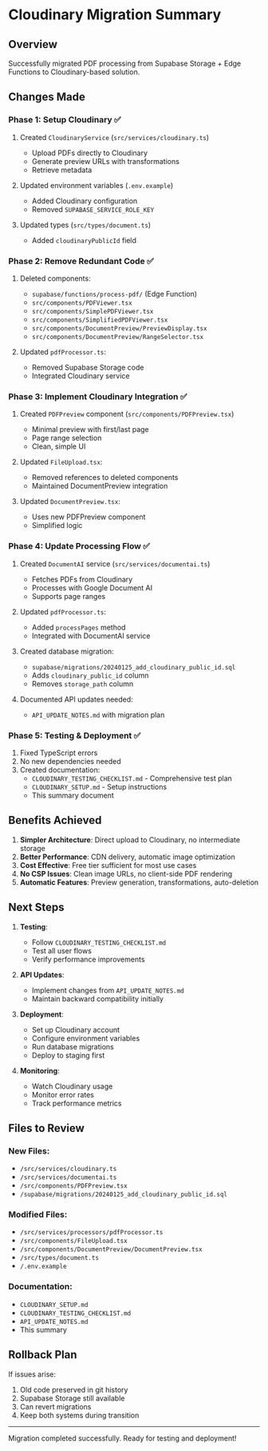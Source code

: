 # Cloudinary Migration Summary

## Overview
Successfully migrated PDF processing from Supabase Storage + Edge Functions to Cloudinary-based solution.

## Changes Made

### Phase 1: Setup Cloudinary ✅
1. Created `CloudinaryService` (`src/services/cloudinary.ts`)
   - Upload PDFs directly to Cloudinary
   - Generate preview URLs with transformations
   - Retrieve metadata

2. Updated environment variables (`.env.example`)
   - Added Cloudinary configuration
   - Removed `SUPABASE_SERVICE_ROLE_KEY`

3. Updated types (`src/types/document.ts`)
   - Added `cloudinaryPublicId` field

### Phase 2: Remove Redundant Code ✅
1. Deleted components:
   - `supabase/functions/process-pdf/` (Edge Function)
   - `src/components/PDFViewer.tsx`
   - `src/components/SimplePDFViewer.tsx`
   - `src/components/SimplifiedPDFViewer.tsx`
   - `src/components/DocumentPreview/PreviewDisplay.tsx`
   - `src/components/DocumentPreview/RangeSelector.tsx`

2. Updated `pdfProcessor.ts`:
   - Removed Supabase Storage code
   - Integrated Cloudinary service

### Phase 3: Implement Cloudinary Integration ✅
1. Created `PDFPreview` component (`src/components/PDFPreview.tsx`)
   - Minimal preview with first/last page
   - Page range selection
   - Clean, simple UI

2. Updated `FileUpload.tsx`:
   - Removed references to deleted components
   - Maintained DocumentPreview integration

3. Updated `DocumentPreview.tsx`:
   - Uses new PDFPreview component
   - Simplified logic

### Phase 4: Update Processing Flow ✅
1. Created `DocumentAI` service (`src/services/documentai.ts`)
   - Fetches PDFs from Cloudinary
   - Processes with Google Document AI
   - Supports page ranges

2. Updated `pdfProcessor.ts`:
   - Added `processPages` method
   - Integrated with DocumentAI service

3. Created database migration:
   - `supabase/migrations/20240125_add_cloudinary_public_id.sql`
   - Adds `cloudinary_public_id` column
   - Removes `storage_path` column

4. Documented API updates needed:
   - `API_UPDATE_NOTES.md` with migration plan

### Phase 5: Testing & Deployment ✅
1. Fixed TypeScript errors
2. No new dependencies needed
3. Created documentation:
   - `CLOUDINARY_TESTING_CHECKLIST.md` - Comprehensive test plan
   - `CLOUDINARY_SETUP.md` - Setup instructions
   - This summary document

## Benefits Achieved

1. **Simpler Architecture**: Direct upload to Cloudinary, no intermediate storage
2. **Better Performance**: CDN delivery, automatic image optimization
3. **Cost Effective**: Free tier sufficient for most use cases
4. **No CSP Issues**: Clean image URLs, no client-side PDF rendering
5. **Automatic Features**: Preview generation, transformations, auto-deletion

## Next Steps

1. **Testing**:
   - Follow `CLOUDINARY_TESTING_CHECKLIST.md`
   - Test all user flows
   - Verify performance improvements

2. **API Updates**:
   - Implement changes from `API_UPDATE_NOTES.md`
   - Maintain backward compatibility initially

3. **Deployment**:
   - Set up Cloudinary account
   - Configure environment variables
   - Run database migrations
   - Deploy to staging first

4. **Monitoring**:
   - Watch Cloudinary usage
   - Monitor error rates
   - Track performance metrics

## Files to Review

### New Files:
- `/src/services/cloudinary.ts`
- `/src/services/documentai.ts` 
- `/src/components/PDFPreview.tsx`
- `/supabase/migrations/20240125_add_cloudinary_public_id.sql`

### Modified Files:
- `/src/services/processors/pdfProcessor.ts`
- `/src/components/FileUpload.tsx`
- `/src/components/DocumentPreview/DocumentPreview.tsx`
- `/src/types/document.ts`
- `/.env.example`

### Documentation:
- `CLOUDINARY_SETUP.md`
- `CLOUDINARY_TESTING_CHECKLIST.md`
- `API_UPDATE_NOTES.md`
- This summary

## Rollback Plan

If issues arise:
1. Old code preserved in git history
2. Supabase Storage still available
3. Can revert migrations
4. Keep both systems during transition

---

Migration completed successfully. Ready for testing and deployment!